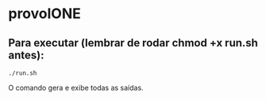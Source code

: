 # provolONE

## Para executar (lembrar de rodar chmod +x run.sh antes):
```
./run.sh
```
O comando gera e exibe todas as saídas.
